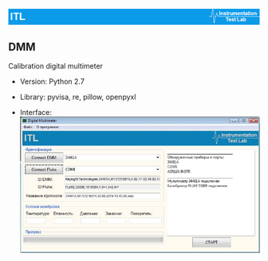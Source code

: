 ![alt text](https://github.com/itllab/DMM/blob/master/Image/1.png)
## DMM
Calibration digital multimeter
+ Version: Python 2.7
+ Library: pyvisa, re, pillow, openpyxl

+ Interface:
![alt text](https://github.com/itllab/DMM/blob/master/Image/2.png)
